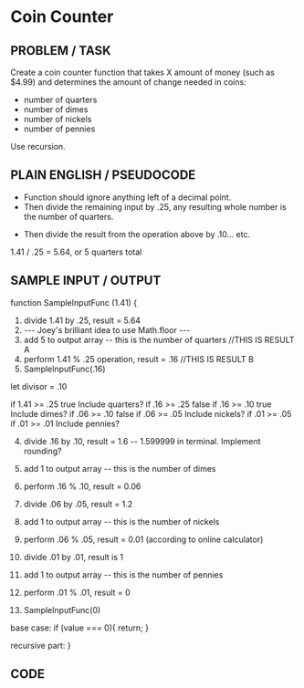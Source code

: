 # Coin Counter

## PROBLEM / TASK 
Create a coin counter function that takes X amount of money (such as $4.99) and determines the amount of change needed in coins:
- number of quarters
- number of dimes
- number of nickels
- number of pennies

Use recursion.



## PLAIN ENGLISH / PSEUDOCODE

- Function should ignore anything left of a decimal point.
- Then divide the remaining input by .25, any resulting whole number is the number of quarters. 
<!-- - Then take the result of the division and subtract the resulting whole number from the previous math operation -->
- Then divide the result from the operation above by .10... etc.

1.41 / .25
= 5.64, or 5 quarters total


## SAMPLE INPUT / OUTPUT

function SampleInputFunc (1.41) {
  1. divide 1.41 by .25, result = 5.64
  2. --- Joey's brilliant idea to use Math.floor --- 
  2. add 5 to output array -- this is the number of quarters //THIS IS RESULT A
  3. perform 1.41 % .25 operation, result = .16  //THIS IS RESULT B
  4. SampleInputFunc(.16)

  let divisor = .10       
  
  if 1.41 >= .25  true      Include quarters?
  if .16 >= .25  false
  if .16 >= .10 true       Include dimes?
  if .06 >= .10 false
  if .06 >= .05             Include nickels?
  if .01 >= .05
  if .01 >= .01             Include pennies?
  
  4. divide .16 by .10, result = 1.6 -- 1.599999 in terminal. Implement rounding?
  5. add 1 to output array -- this is the number of dimes
  6. perform .16 % .10, result = 0.06  <!-- the remainder, after taking however many dimes out of our current leftover change -->


  7. divide .06 by .05, result = 1.2
  8. add 1 to output array -- this is the number of nickels
  9. perform .06 % .05, result = 0.01 (according to online calculator)

  10. divide .01 by .01, result is 1
  11. add 1 to output array -- this is the number of pennies
  12. perform .01 % .01, result = 0
  13. SampleInputFunc(0)

  base case: 
  if (value === 0){
    return;
  }
  
  recursive part:
}




## CODE

